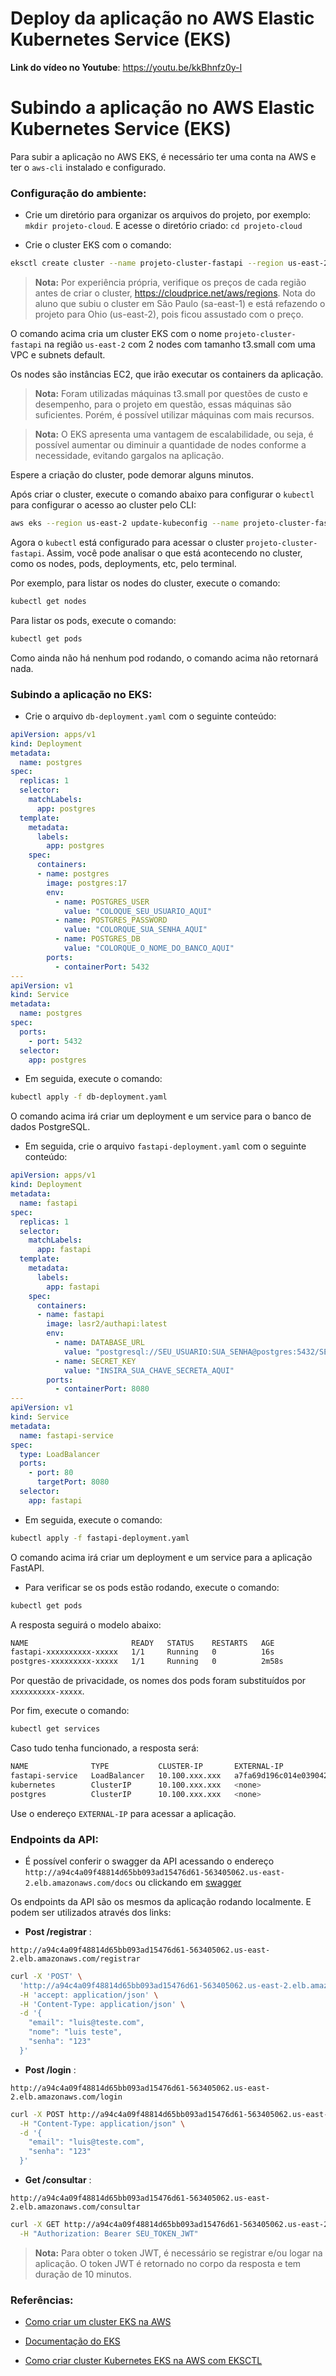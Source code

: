# Deploy da aplicação no AWS Elastic Kubernetes Service (EKS)

<!-- Video de documentação da entrega do projeto -->

**Link do vídeo no Youtube**: https://youtu.be/kkBhnfz0y-I

# Subindo a aplicação no AWS Elastic Kubernetes Service (EKS)

Para subir a aplicação no AWS EKS, é necessário ter uma conta na AWS e ter o `aws-cli` instalado e configurado.

### **Configuração do ambiente:**

- Crie um diretório para organizar os arquivos do projeto, por exemplo: `mkdir projeto-cloud`. E acesse o diretório criado: `cd projeto-cloud`

- Crie o cluster EKS com o comando:

```bash
eksctl create cluster --name projeto-cluster-fastapi --region us-east-2 --nodes 2 --node-type t3.small
```
> **Nota:** Por experiência própria, verifique os preços de cada região antes de criar o cluster, https://cloudprice.net/aws/regions. Nota do aluno que subiu o cluster em São Paulo (sa-east-1) e está refazendo o projeto para Ohio (us-east-2), pois ficou assustado com o preço.

O comando acima cria um cluster EKS com o nome `projeto-cluster-fastapi` na região `us-east-2` com 2 nodes com tamanho t3.small com uma VPC e subnets default.

Os nodes são instâncias EC2, que irão executar os containers da aplicação.

> **Nota:** Foram utilizadas máquinas t3.small por questões de custo e desempenho, para o projeto em questão, essas máquinas são suficientes. Porém, é possível utilizar máquinas com mais recursos.

> **Nota:** O EKS apresenta uma vantagem de escalabilidade, ou seja, é possível aumentar ou diminuir a quantidade de nodes conforme a necessidade, evitando gargalos na aplicação.

Espere a criação do cluster, pode demorar alguns minutos.

Após criar o cluster, execute o comando abaixo para configurar o `kubectl` para configurar o acesso ao cluster pelo CLI:

```bash
aws eks --region us-east-2 update-kubeconfig --name projeto-cluster-fastapi
```

Agora o `kubectl` está configurado para acessar o cluster `projeto-cluster-fastapi`. Assim, você pode analisar o que está acontecendo no cluster, como os nodes, pods, deployments, etc, pelo terminal.

Por exemplo, para listar os nodes do cluster, execute o comando:

```bash
kubectl get nodes
```

Para listar os pods, execute o comando:

```bash
kubectl get pods
```

Como ainda não há nenhum pod rodando, o comando acima não retornará nada.

### **Subindo a aplicação no EKS:**

- Crie o arquivo `db-deployment.yaml` com o seguinte conteúdo:

```yaml
apiVersion: apps/v1
kind: Deployment
metadata:
  name: postgres
spec:
  replicas: 1
  selector:
    matchLabels:
      app: postgres
  template:
    metadata:
      labels:
        app: postgres
    spec:
      containers:
      - name: postgres
        image: postgres:17
        env:
          - name: POSTGRES_USER
            value: "COLOQUE_SEU_USUARIO_AQUI"
          - name: POSTGRES_PASSWORD
            value: "COLORQUE_SUA_SENHA_AQUI"
          - name: POSTGRES_DB
            value: "COLORQUE_O_NOME_DO_BANCO_AQUI"
        ports:
          - containerPort: 5432
---
apiVersion: v1
kind: Service
metadata:
  name: postgres
spec:
  ports:
    - port: 5432
  selector:
    app: postgres
```

- Em seguida, execute o comando:

```bash
kubectl apply -f db-deployment.yaml
```

O comando acima irá criar um deployment e um service para o banco de dados PostgreSQL.

- Em seguida, crie o arquivo `fastapi-deployment.yaml` com o seguinte conteúdo:

```yaml
apiVersion: apps/v1
kind: Deployment
metadata:
  name: fastapi
spec:
  replicas: 1
  selector:
    matchLabels:
      app: fastapi
  template:
    metadata:
      labels:
        app: fastapi
    spec:
      containers:
      - name: fastapi
        image: lasr2/authapi:latest
        env:
          - name: DATABASE_URL
            value: "postgresql://SEU_USUARIO:SUA_SENHA@postgres:5432/SEU_BANCO"
          - name: SECRET_KEY
            value: "INSIRA_SUA_CHAVE_SECRETA_AQUI"
        ports:
          - containerPort: 8080
---
apiVersion: v1
kind: Service
metadata:
  name: fastapi-service
spec:
  type: LoadBalancer
  ports:
    - port: 80
      targetPort: 8080
  selector:
    app: fastapi
```

- Em seguida, execute o comando:

```bash
kubectl apply -f fastapi-deployment.yaml
```

O comando acima irá criar um deployment e um service para a aplicação FastAPI.

- Para verificar se os pods estão rodando, execute o comando:

```bash
kubectl get pods
```

A resposta seguirá o modelo abaixo:

```bash
NAME                       READY   STATUS    RESTARTS   AGE
fastapi-xxxxxxxxxx-xxxxx   1/1     Running   0          16s
postgres-xxxxxxxxx-xxxxx   1/1     Running   0          2m58s
```

Por questão de privacidade, os nomes dos pods foram substituídos por `xxxxxxxxxx-xxxxx`.

Por fim, execute o comando:

```bash
kubectl get services
```

Caso tudo tenha funcionado, a resposta será:

```bash
NAME              TYPE           CLUSTER-IP       EXTERNAL-IP                                                              PORT(S)        AGE
fastapi-service   LoadBalancer   10.100.xxx.xxx   a7fa69d196c014e0390429e20fdb0087-758149223.us-east-2.elb.amazonaws.com   80:30309/TCP   2m27s
kubernetes        ClusterIP      10.100.xxx.xxx   <none>                                                                   443/TCP        23m
postgres          ClusterIP      10.100.xxx.xxx   <none>                                                                   5432/TCP       5m9s
```

Use o endereço `EXTERNAL-IP` para acessar a aplicação.

### **Endpoints da API:**

- É possível conferir o swagger da API acessando o endereço 
`http://a94c4a09f48814d65bb093ad15476d61-563405062.us-east-2.elb.amazonaws.com/docs` ou clickando em [swagger](http://a94c4a09f48814d65bb093ad15476d61-563405062.us-east-2.elb.amazonaws.com/docs)

Os endpoints da API são os mesmos da aplicação rodando localmente. E podem ser utilizados através dos links:

- **Post /registrar** : 

 `http://a94c4a09f48814d65bb093ad15476d61-563405062.us-east-2.elb.amazonaws.com/registrar`

 <!-- Curl Exemplo -->
```bash
curl -X 'POST' \
  'http://a94c4a09f48814d65bb093ad15476d61-563405062.us-east-2.elb.amazonaws.com/registrar' \
  -H 'accept: application/json' \
  -H 'Content-Type: application/json' \
  -d '{
    "email": "luis@teste.com",
    "nome": "luis teste",
    "senha": "123"
  }'
```

- **Post /login** : 

`http://a94c4a09f48814d65bb093ad15476d61-563405062.us-east-2.elb.amazonaws.com/login`

<!-- Curl Exemplo -->
```bash
curl -X POST http://a94c4a09f48814d65bb093ad15476d61-563405062.us-east-2.elb.amazonaws.com/login \
  -H "Content-Type: application/json" \
  -d '{
    "email": "luis@teste.com",
    "senha": "123"
  }'
```

- **Get /consultar** : 

 `http://a94c4a09f48814d65bb093ad15476d61-563405062.us-east-2.elb.amazonaws.com/consultar`

<!-- Curl Exemplo -->
```bash
curl -X GET http://a94c4a09f48814d65bb093ad15476d61-563405062.us-east-2.elb.amazonaws.com/consultar \
  -H "Authorization: Bearer SEU_TOKEN_JWT"
```

> **Nota:** Para obter o token JWT, é necessário se registrar e/ou logar na aplicação. O token JWT é retornado no corpo da resposta e tem duração de 10 minutos.

### Referências:

- [Como criar um cluster EKS na AWS](https://eksctl.io/usage/creating-and-managing-clusters/)

- [Documentação do EKS](https://docs.aws.amazon.com/eks/latest/userguide/getting-started-eksctl.html)

- [Como criar cluster Kubernetes EKS na AWS com EKSCTL](https://sidneiweber.com.br/como-criar-cluster-kubernetes-eks-na-aws-com-eksctl/ )

